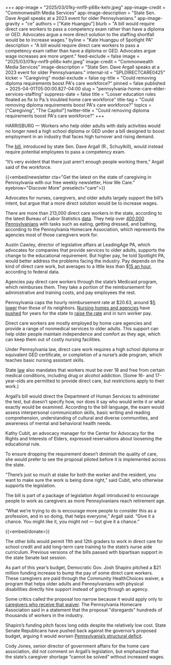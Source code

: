 +++
app-image = "2025/03/01ky-nnf9-p68x-kehr.jpeg"
app-image-credit = "Commonwealth Media Services"
app-image-description = "State Sen. Dave Argall speaks at a 2023 event for older Pennsylvanians."
app-image-gravity = "ce"
authors = ["Kate Huangpu"]
blurb = "A bill would require direct care workers to pass a competency exam rather than have a diploma or GED. Advocates argue a more direct solution to the staffing shortfall would be to increase wages."
byline = "Kate Huangpu of Spotlight PA"
description = "A bill would require direct care workers to pass a competency exam rather than have a diploma or GED. Advocates argue wage increases are more urgent."
feed-exclude = false
image = "2025/03/01ky-nnf9-p68x-kehr.jpeg"
image-credit = "Commonwealth Media Services"
image-description = "State Sen. Dave Argall speaks at a 2023 event for older Pennsylvanians."
internal-id = "SPLDIRECTCARE0425"
kicker = "Caregiving"
modal-exclude = false
og-title = "Could removing diploma requirements boost PA's care workforce?"
pinned = false
published = 2025-04-01T05:00:00.827-04:00
slug = "pennsylvania-home-care-elder-services-staffing"
suppress-date = false
title = "Looser education rules floated as fix to Pa.’s troubled home care workforce"
title-tag = "Could removing diploma requirements boost PA's care workforce?"
topics = ["Caregiving", "The Capitol"]
twitter-title = "Could removing diploma requirements boost PA's care workforce?"
+++

HARRISBURG — Workers who help older adults with daily activities would no longer need a high school diploma or GED under a bill designed to boost employment in an industry that faces high turnover and rising demand.

The <a href="https://www.palegis.us/legislation/bills/2025/sb115">bill</a>, introduced by state Sen. Dave Argall (R., Schuylkill), would instead require potential employees to pass a competency exam.

“It’s very evident that there just aren’t enough people working there,” Argall said of the workforce.

{{<embed/newsletter cta="Get the latest on the state of caregiving in Pennsylvania with our free weekly newsletter, How We Care." eyebrow="Discover More" preselect="care">}}

Advocates for nurses, caregivers, and older adults largely support the bill’s intent, but argue that a more direct solution would be to increase wages.

There are more than 213,000 direct care workers in the state, according to the latest Bureau of Labor Statistics <a href="https://www.bls.gov/oes/current/oes311120.htm#(1)">data</a>. They help over <a href="https://www.pennlive.com/opinion/2024/12/direct-care-workers-are-underpaid-in-pennsylvania-and-lawmakers-need-to-fix-that-pennlive-letters.html">400,000 Pennsylvanians</a> with tasks such as eating, getting dressed, and bathing, according to the Pennsylvania Homecare Association, which represents the agencies most of those caregivers work for.

Austin Cawley, director of legislative affairs at LeadingAge PA, which advocates for companies that provide services to older adults, supports the change to the educational requirement. But higher pay, he told Spotlight PA, would better address the problems facing the industry. Pay depends on the kind of direct care work, but averages to a little less than $<a href="https://www.pa.gov/agencies/dli/newsroom/shapiro-administration-invests--4-8-million-to-boost-job-quality1.html">15 an hour</a>, according to federal data.

Agencies pay direct care workers through the state’s Medicaid program, which reimburses them. They take a portion of the reimbursement for administrative and training costs, and pay employees the rest.

Pennsylvania caps the hourly reimbursement rate at $20.63, around $<a href="https://pahomecare.org/wp-content/uploads/2024/10/FY-2025-26-HCBS-Funding-PRR.pdf">5 lower</a> than those of its neighbors. <a href="https://phca.org/news-post/long-term-care-receives-priority-in-pennsylvanias-budget-with-historic-investments-in-senior-care/">Nursing homes and agencies</a> have <a href="https://skillednursingnews.com/2022/07/nursing-homes-score-win-with-17-5-medicaid-increase-in-pennsylvania-for-2023/">pushed</a> for years for the state to <a href="https://www.inquirer.com/news/pennsylvania/pennsylvania-home-care-industry-pay-staffing-jobs-josh-shapiro-20250326.html#:~:text=Direct%20care%20workers%20are%20paid,by%20a%20state&#39;s%20reimbursement%20rate.">raise the rate</a> and in turn worker pay.

Direct care workers are mostly employed by home care agencies and provide a range of nonmedical services to older adults. This support can help older people maintain independence and comfort as they age, which can keep them out of costly nursing facilities.

Under Pennsylvania law, direct care work requires a high school diploma or equivalent GED certificate, or completion of a nurse’s aide program, which teaches basic nursing assistant skills.

State <a href="https://www.pacodeandbulletin.gov/Display/pacode?file=/secure/pacode/data/055/chapter2600/s2600.54.html&amp;d=">law</a> also mandates that workers must be over 18 and free from certain medical conditions, including drug or alcohol addiction. (Some 16- and 17-year-olds are permitted to provide direct care, but restrictions apply to their work.)

Argall’s bill would direct the Department of Human Services to administer the test, but doesn’t specify how, nor does it say who would write it or what exactly would be examined. According to the bill language, the exam would assess interpersonal communication skills, basic writing and reading comprehension, understanding of cultural and diverse communities, and awareness of mental and behavioral health needs.

Kathy Cubit, an advocacy manager for the Center for Advocacy for the Rights and Interests of Elders, expressed reservations about loosening the educational rule.

To ensure dropping the requirement doesn’t diminish the quality of care, she would prefer to see the proposal piloted before it is implemented across the state.

“There’s just so much at stake for both the worker and the resident, you want to make sure the work is being done right,” said Cubit, who otherwise supports the legislation.

The bill is part of a package of legislation Argall introduced to encourage people to work as caregivers as more Pennsylvanians reach retirement age.

“What we’re trying to do is encourage more people to consider this as a profession, and in so doing, that helps everyone,” Argall said. “Give it a chance. You might like it, you might not — but give it a chance.”

{{<embed/donate>}}

The other bills would permit 11th and 12th graders to work in direct care for school credit and add long-term care training to the state’s nurse aide curriculum. Previous versions of the bills passed with bipartisan support in the state Senate last session.

As part of this year’s budget, Democratic Gov. Josh Shapiro pitched a $21 million funding increase to bump the pay of some direct care workers. These caregivers are paid through the Community HealthChoices waiver, a program that helps older adults and Pennsylvanians with physical disabilities directly hire support instead of going through an agency.

Some critics called the proposal too narrow because it would apply only to <a href="https://www.spotlightpa.org/news/2025/02/shapiro-budget-address-child-care-shortage-retention/#:~:text=Shapiro%20also%20wants,offer%20less%20independence.">caregivers who receive that waiver</a>. The Pennsylvania Homecare Association said in a statement that the proposal &#34;disregards&#34; hundreds of thousands of workers in the industry.

Shapiro’s funding pitch faces long odds despite the relatively low cost. State Senate Republicans have pushed back against the governor’s proposed budget, arguing it would worsen <a href="https://www.spotlightpa.org/news/2024/03/pennsylvania-budget-josh-shapiro-surplus-structural-deficit-explainer/">Pennsylvania’s structural deficit</a>.

Cody Jones, senior director of government affairs for the home care association, did not comment on Argall’s legislation, but emphasized that the state’s caregiver shortage “cannot be solved” without increased wages.<strong><em></em></strong>

